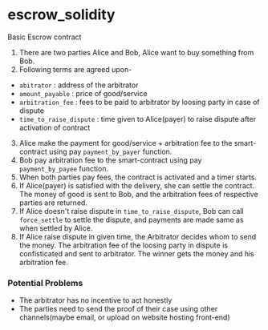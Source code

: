 # escrow_solidity
Basic Escrow contract

1. There are two parties Alice and Bob, Alice want to buy something from Bob.
2. Following terms are agreed upon-  
  - `abitrator` : address of the arbitrator
  - `amount_payable` : price of good/service
  - `arbitration_fee` : fees to be paid to arbitrator by loosing party in case of dispute
  - `time_to_raise_dispute` : time given to Alice(payer) to raise dispute after activation of contract
3. Alice make the payment for good/service + arbitration fee to the smart-contract using pay `payment_by_payer` function.
4. Bob pay arbitration fee to the smart-contract  using pay `payment_by_payee` function.
5. When both parties pay fees, the contract is activated and a timer starts.
6. If Alice(payer) is satisfied with the delivery, she can settle the contract. The money of good is sent to Bob, and the arbitration fees of respective parties are returned.
7. If Alice doesn't raise dispute in `time_to_raise_dispute`, Bob can call `force_settle` to settle the dispute, and payments are made same as when settled by Alice.
8. If Alice raise dispute in given time, the Arbitrator decides whom to send the money. The arbitration fee of the loosing party in dispute is confisticated and sent to arbitrator. The winner gets the money and his arbitration fee.
 
 
### Potential Problems
 - The arbitrator has no incentive to act honestly
 - The parties need to send the proof of their case using other channels(maybe email, or upload on website hosting front-end)
